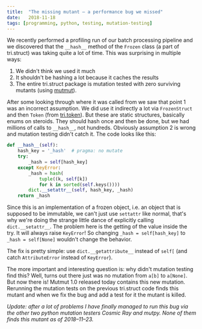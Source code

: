 ```yaml
---
title:	"The missing mutant — a performance bug we missed"
date:	2018-11-18
tags: [programming, python, testing, mutation-testing]
---
```


We recently performed a profiling run of our batch processing pipeline and we discovered that the `__hash__` method of the `Frozen` class (a part of tri.struct) was taking quite a lot of time. This was surprising in multiple ways:

1. We didn't think we used it much
2. It shouldn't be hashing a lot because it caches the results
3. The entire tri.struct package is mutation tested with zero surviving mutants (using [mutmut](https://github.com/boxed/mutmut/)).

After some looking through where it was called from we saw that point 1 was an incorrect assumption. We did use it indirectly a lot via `FrozenStruct` and then `Token` (from [tri.token](https://github.com/trioptima/tri.token)). But these are static structures, basically enums on steroids. They should hash once and then be done, but we had millions of calls to `__hash__`, not hundreds. Obviously assumption 2 is wrong and mutation testing didn't catch it. The code looks like this:

```python
def __hash__(self):
    hash_key = '_hash'  # pragma: no mutate
    try:
        _hash = self[hash_key]
    except KeyError:
        _hash = hash(
            tuple((k, self[k]) 
            for k in sorted(self.keys())))
        dict.__setattr__(self, hash_key, _hash)
    return _hash
```

Since this is an implementation of a frozen object, i.e. an object that is supposed to be immutable, we can't just use `settattr` like normal, that's why we're doing the strange little dance of explicitly calling `dict.__setattr__`. The problem here is the getting of the value inside the try. It will always raise `KeyError`! So changing `_hash = self[hash_key]` to `_hash = self[None]` wouldn't change the behavior.

The fix is pretty simple: use `dict.__getattribute__` instead of `self[` (and catch `AttributeError` instead of `KeyError`).

The more important and interesting question is: why didn't mutation testing find this? Well, turns out there just was no mutation from `a[b]` to `a[None]`. But now there is! Mutmut 1.0 released today contains this new mutation. Rerunning the mutation tests on the previous tri.struct code finds this mutant and when we fix the bug and add a test for it the mutant is killed.

*Update: after a lot of problems I have finally managed to run this bug via the other two python mutation testers Cosmic Ray and mutpy. None of them finds this mutant as of 2018–11–23.*
